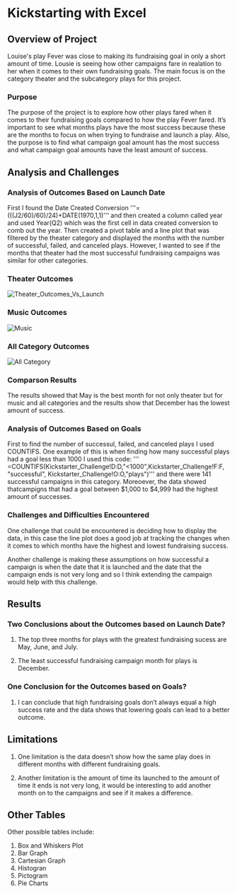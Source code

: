 
# Kickstarting with Excel

## Overview of Project
Louise's play Fever was close to making its fundraising goal in only a short amount of time. Lousie is seeing how other campaigns fare in realation to her when it comes to their own fundraising goals. The main focus is on the category theater and the subcategory plays for this project. 

### Purpose

The purpose of the project is to explore how other plays fared when it comes to their fundraising goals compared to how the play Fever fared. It’s important to see what months plays have the most success because these are the months to focus on when trying to fundraise and launch a play. Also, the purpose is to find what campaign goal amount has the most success and what campaign goal amounts have the least amount of success. 

## Analysis and Challenges


### Analysis of Outcomes Based on Launch Date

First I found the Date Created Conversion 
'''=(((J2/60)/60)/24)+DATE(1970,1,1)'''
 and then created a column called year and used Year(Q2) which was the first cell in data created conversion to comb out the year. Then created a pivot table and a line plot that was filtered by the theater category and displayed the months with the number of successful, failed, and canceled plays. However, I wanted to see if the months that theater had the most successful fundraising campaigns was similar for other categories.
 
 ### Theater Outcomes
 
 ![Theater_Outcomes_Vs_Launch](https://user-images.githubusercontent.com/110268006/187817786-ae0651aa-48dc-43f1-88f7-0a65ffa97f2a.png)

 ### Music Outcomes
 
 ![Music](https://user-images.githubusercontent.com/110268006/187817713-5a94e8ce-d2ed-4daf-b59c-66d3dbe850ca.png)

 ### All Category Outcomes
 
 ![All Category](https://user-images.githubusercontent.com/110268006/187817728-1a14fcb8-c504-4a56-abb4-12de79ece827.png)
 
 ### Comparson Results 

The results showed that May is the best month for not only theater but for music and all categories and the results show that December has the lowest amount of success. 


### Analysis of Outcomes Based on Goals

First to find the number of successul, failed, and canceled plays I used COUNTIFS. One example of this is when finding how many successful plays had a goal less than 1000 I used this code:
''' =COUNTIFS(Kickstarter_Challenge!D:D,"<1000",Kickstarter_Challenge!F:F, "successful", Kickstarter_Challenge!O:O,"plays")'''
 and there were 141 successful campaigns in this category. Moreoever, the data showed thatcampigns that had a goal between $1,000 to $4,999 had the highest amount of successes. 

### Challenges and Difficulties Encountered

One challenge that could be encountered is deciding how to display the data, in this case the line plot does a good job at tracking the changes when it comes to which months have the highest and lowest fundraising success. 

Another challenge is making these assumptions on how successful a campaign is when the date that it is launched and the date that the campaign ends is not very long and so I think extending the campaign would help with this challenge. 

## Results

### Two Conclusions about the Outcomes based on Launch Date?

1. The top three months for plays with the greatest fundraising sucess are May, June, and July.

2. The least successful fundraising campaign month for plays is December. 

 ### One Conclusion for the Outcomes based on Goals?

1. I can conclude that high fundraising goals don’t always equal a high success rate and the data shows that lowering goals can lead to a better outcome. 

## Limitations

1. One limitation is the data doesn’t show how the same play does in different months with different fundraising goals. 

2. Another limitation is the amount of time its launched to the amount of time it ends is not very long, it would be interesting to add another month on to the campaigns and see if it makes a difference. 

## Other Tables

Other possible tables include: 
1. Box and Whiskers Plot
2. Bar Graph
3. Cartesian Graph
4. Histogran
5. Pictogram
6. Pie Charts
